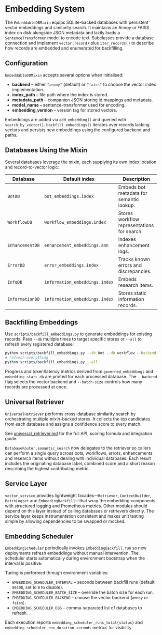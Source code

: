 # Embedding System

The `EmbeddableDBMixin` equips SQLite-backed databases with persistent vector
embeddings and similarity search. It maintains an Annoy or FAISS index on disk
alongside JSON metadata and lazily loads a `SentenceTransformer` model to
encode text. Subclasses provide a database connection and implement
`vector(record)` plus `iter_records()` to describe how records are embedded and
enumerated for backfilling.

## Configuration

`EmbeddableDBMixin` accepts several options when initialised:

- **backend** – either `"annoy"` (default) or `"faiss"` to choose the vector
  index implementation.
- **index_path** – file path where the index is stored.
- **metadata_path** – companion JSON storing id mappings and metadata.
- **model_name** – sentence-transformer used for encoding.
- **embedding_version** – version tag for stored vectors.

Embeddings are added via `add_embedding()` and queried with
`search_by_vector()`. `backfill_embeddings()` iterates over records lacking
vectors and persists new embeddings using the configured backend and paths.

## Databases Using the Mixin

Several databases leverage the mixin, each supplying its own index location and
record-to-vector logic:

| Database | Default index | Description |
| --- | --- | --- |
| `BotDB` | `bot_embeddings.index` | Embeds bot metadata for semantic lookup. |
| `WorkflowDB` | `workflow_embeddings.index` | Stores workflow representations for search. |
| `EnhancementDB` | `enhancement_embeddings.ann` | Indexes enhancement logs. |
| `ErrorDB` | `error_embeddings.index` | Tracks known errors and discrepancies. |
| `InfoDB` | `information_embeddings.index` | Embeds research items. |
| `InformationDB` | `information_embeddings.index` | Stores static information records. |

## Backfilling Embeddings

Use `scripts/backfill_embeddings.py` to generate embeddings for existing
records. Pass `--db` multiple times to target specific stores or `--all` to
refresh every registered database:

```bash
python scripts/backfill_embeddings.py --db bot --db workflow --backend annoy --batch-size 200
# refresh everything
python scripts/backfill_embeddings.py --all
```

Progress and token/latency metrics derived from `governed_embeddings` and
`embedding_stats_db` are printed for each processed database. The `--backend`
flag selects the vector backend and `--batch-size` controls how many records are
processed at once.

## Universal Retriever

`UniversalRetriever` performs cross-database similarity search by orchestrating
multiple mixin-backed stores. It collects the top candidates from each database
and assigns a confidence score to every match.

See [universal_retriever.md](universal_retriever.md) for the full API, scoring
formula and integration guide.

`DatabaseRouter.semantic_search` now delegates to the retriever so callers can
perform a single query across bots, workflows, errors, enhancements and
research items without dealing with individual databases. Each result includes
the originating database label, combined score and a short reason describing the
highest contributing metric.

## Service Layer

`vector_service` provides lightweight facades—`Retriever`, `ContextBuilder`, `PatchLogger` and `EmbeddingBackfill`—that wrap the embedding components with structured logging and Prometheus metrics. Other modules should depend on this layer instead of calling databases or retrievers directly. The service layer keeps instrumentation consistent and makes unit testing simple by allowing dependencies to be swapped or mocked.

## Embedding Scheduler

`EmbeddingScheduler` periodically invokes `EmbeddingBackfill.run` so new deployments refresh embeddings without manual intervention. The scheduler starts automatically during environment bootstrap when the interval is positive.

Tuning is performed through environment variables:

- `EMBEDDING_SCHEDULER_INTERVAL` – seconds between backfill runs (default `86400`, set to `0` to disable).
- `EMBEDDING_SCHEDULER_BATCH_SIZE` – override the batch size for each run.
- `EMBEDDING_SCHEDULER_BACKEND` – choose the vector backend (`annoy` or `faiss`).
- `EMBEDDING_SCHEDULER_DBS` – comma-separated list of databases to refresh.

Each execution reports `embedding_scheduler_runs_total{status}` and `embedding_scheduler_run_duration_seconds` metrics for visibility.
